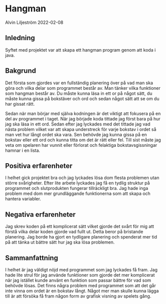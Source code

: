# Hangman

Alvin Liljeström
2022-02-08

## Inledning

Syftet med projektet var att skapa ett hangman program genom att koda i java. 
## Bakgrund
Det första som gjordes var en fullständig planering över på vad man ska göra och vilka delar
som programmet består av. Man tänker vilka funktioner som hangman består av. Du måste kunna läsa in ett
or på något sätt, du måste kunna gissa på bokstäver och ord och sedan något sätt att se om du har gissat rätt.


Sedan när man börjar med själva kodningen är det viktigt att fokusera på en del av programmet i taget.
När jag började koda tittade jag först bara på hur jag ska läsa in ett ord. Sedan efter jag lyckades med det 
tittade jag vad nästa problem vilket var att skapa understreck för varje bokstav i ordet
så man vet hur långt ordet ska vara. Sen behövde jag kunna gissa på en bokstav eller ett ord och kunna titta om
det är rätt eller fel. Till sist måste jag veta om spelaren har vunnit eller förlorat och felaktiga
bokstavsgissningar hamnar i en lista.

## Positiva erfarenheter
I helhet gick projektet bra och jag lyckades lösa dom flesta problemen utan större svårigheter.
Efter lite arbete lyckades jag få en tydlig struktur på programmet och slutprodukten fungerar tillräckligt bra.
Jag hade inga problem med dom mer grundläggande funktionerna som att skapa och hantera variabler.
## Negativa erfarenheter
Jag skrev koden på ett komplicerat sätt vilket gjorde det svårt för mig att förstå vilka delar
koden gjorde vad fullt ut. Detta beror på bristande planering. Jag borde ha gjort en
tydligare planering och spenderat mer tid på att tänka ut bättre sätt hur jag ska lösa problemen.

## Sammanfattning
I helhet är jag väldigt nöjd med programmet som jag lyckades få fram. Jag hade lite strul för jag använde funktioner 
som gjorde det mer komplicerat när jag istället kunde använt en funktion som passar bättre för vad som behövde lösas.
Det finns några problem med programmet som att det går inte vinna om ordet är en bokstav långt.
Något mer man skulle kunna lägga till är att försöka få fram någon form av grafisk visning av spelets gång.
